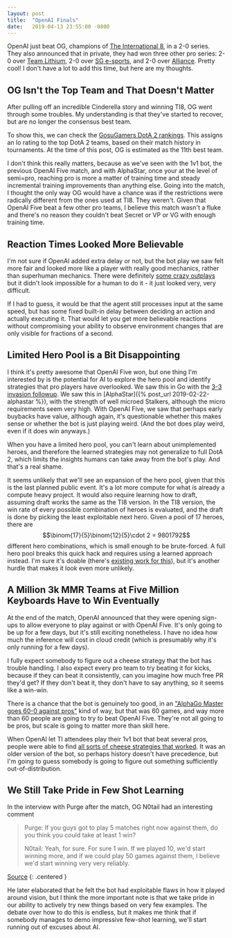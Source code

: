 ```yaml
---
layout: post
title:  "OpenAI Finals"
date:   2019-04-13 23:55:00 -0800
---
```


OpenAI just beat OG, champions of [The International 8](https://liquipedia.net/dota2/The_International/2018),
in a 2-0 series. They also announced that in private, they had won three other pro series:
2-0 over [Team Lithium](https://liquipedia.net/dota2/Team_Lithium), 2-0 over [SG e-sports](https://liquipedia.net/dota2/SG_e-sports), and 2-0 over [Alliance](https://liquipedia.net/dota2/Alliance).
Pretty cool! I don't have a lot to add this time, but here are my thoughts.

OG Isn't the Top Team and That Doesn't Matter
-----------------------------------------------------------------------

After pulling off an incredible Cinderella story and winning TI8, OG went
through some troubles. My understanding is that they've started to recover, but
are no longer the consensus best team.

To show this, we can check the [GosuGamers DotA 2 rankings](https://www.gosugamers.net/dota2/rankings).
This assigns an lo rating to the top DotA 2 teams, based on their match history in tournaments.
At the time of this post, OG is estimated as the 11th best team.

I don't think this really matters, because as we've seen with the 1v1 bot, the
previous OpenAI Five match, and with AlphaStar, once your at the level of semi=pro,
reaching pro is more a matter of training time and steady incremental training
improvements than anything else. Going into the match, I thought the only way OG
would have a chance was if the restrictions were radically different from the ones
used at TI8. They weren't. Given that OpenAI Five beat a few other pro teams, I
believe this match wasn't a fluke and there's no reason they couldn't beat Secret
or VP or VG with enough training time.

Reaction Times Looked More Believable
-----------------------------------------------------------------------

I'm not sure if OpenAI added extra delay or not, but the bot play we saw felt
more fair and looked more like a player with really good mechanics, rather than
superhuman mechanics. There were definitely [some crazy outplays](https://clips.twitch.tv/PricklyHardOrcaBatChest)
but it didn't look impossible for a human to do it - it just looked very, very
difficult.

If I had to guess, it would be that the agent still processes input at the same
speed, but has some fixed built-in delay between deciding an action and actually
executing it. That would let you get more believable reactions without compromising
your ability to observe environment changes that are only visible for fractions
of a second.

Limited Hero Pool is a Bit Disappointing
-----------------------------------------------------------------------

I think it's pretty awesome that OpenAI Five won, but one thing I'm interested
by is the potential for AI to explore the hero pool and identify strategies that
pro players have overlooked. We saw this in Go with the [3-3 invasion followup](https://senseis.xmp.net/?44Point33InvasionJoseki).
We saw this in [AlphaStar]({% post_url 2019-02-22-alphastar %}), with the
strength of well microed Stalkers, although the micro requirements seem
very high.
With OpenAI Five, we saw that perhaps early buybacks have value, although again,
it's questionable whether this makes sense or whether the bot is just playing
weird. (And the bot does play weird, even if it does win anyways.)

When you have a limited hero pool, you can't learn about unimplemented heroes,
and therefore the learned strategies may not generalize to full DotA 2, which
limits the insights humans can take away from the bot's play. And that's a real
shame.

It seems unlikely that we'll see an expansion of the hero pool, given that this
is the last planned public event. It's a lot more compute for what is already
a compute heavy project. It would also require learning how to draft, assuming
draft works the same as the TI8 version. In the
TI8 version, the win rate of every possible combination of heroes is evaluated,
and the draft is done by picking the least exploitable next hero. Given
a pool of 17 heroes, there are $$\binom{17}{5}\binom{12}{5}\cdot 2 = 9801792$$
different hero combinations, which is small enough to be brute-forced. A full hero
pool breaks this quick hack and requires using a learned approach instead. I'm
sure it's doable (there's [existing work for this](https://arxiv.org/pdf/1806.10130.pdf)),
but it's another hurdle that makes it look even more unlikely.

A Million 3k MMR Teams at Five Million Keyboards Have to Win Eventually
-----------------------------------------------------------------------

At the end of the match, OpenAI announced that they were opening sign-ups to
allow everyone to play against or with OpenAI Five. It's only going to be up
for a few days, but it's still exciting nonetheless. I have no idea how much
the inference will cost in cloud credit (which is presumably why it's only
running for a few days).

I fully expect somebody to figure out a cheese strategy that the bot has trouble
handling. I also expect every pro team to try beating it for kicks, because
if they can beat it consistently, can you imagine how much free PR they'd get?
If they don't beat it, they don't have to say anything, so it seems like a
win-win.

There is a chance that the bot is genuinely too good, in an
["AlphaGo Master goes 60-0 against pros"](https://deepmind.com/research/alphago/match-archive/master/) kind of way,
but that was 60 games, and way more than
60 people are going to try to beat OpenAI Five. They're not all going to be pros,
but scale is going to matter more than skill here.

When OpenAI let TI attendees play their 1v1 bot that beat several pros, people
were able to find [all sorts of cheese strategies that worked](https://www.theflyingcourier.com/2017/9/11/16285390/elon-musk-open-ai-esports-bot-dota-2-defeated-beaten).
It was an older version of the bot, so perhaps history doesn't have precedence,
but I'm going to guess somebody is going to figure out something sufficiently
out-of-distribution.

We Still Take Pride in Few Shot Learning
-------------------------------------------------------------------------

In the interview with Purge after the match, OG N0tail had an interesting comment

> Purge: If you guys got to play 5 matches right now against them, do you think you
> could take at least 1 win?
>
> N0tail: Yeah, for sure. For sure 1 win. If we played 10, we'd start winning more, and if
> we could play 50 games against them, I believe we'd start winning very very reliably.

[Source](https://www.twitch.tv/videos/410533063?t=03h12m28s)
{: .centered }

He later elaborated that he felt the bot had exploitable flaws in how it played
around vision, but I think the more important note is that we take pride in
our ability to actively try new things based on very few examples. The debate
over how to do this is endless, but it makes me think that if somebody manages
to demo impressive few-shot learning, we'll start running out of excuses about
AI.
